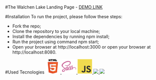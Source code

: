 #The Walchen Lake Landing Page
    - [DEMO LINK](https://anastasiia-roiek.github.io/test_task/)

#Installation
To run the project, please follow these steps:

 - Fork the repo;
 - Clone the repository to your local machine;
 - Install the dependencies by running npm install;
 - Run the project using command npm start;
 - Open your browser at http://localhost:3000 or open your browser at http://localhost:8080.

#Used Tecnologies
<a href="https://developer.mozilla.org/ru/docs/Web/HTML">
  <img src="https://raw.githubusercontent.com/devicons/devicon/master/icons/html5/html5-original-wordmark.svg" height="48"/>
</a> <a href="https://sass-lang.com/">
  <img src="https://raw.githubusercontent.com/devicons/devicon/master/icons/sass/sass-original.svg" height="48"/>
</a> <a href="https://developer.mozilla.org/ru/docs/Web/JavaScript">
  <img src="https://raw.githubusercontent.com/devicons/devicon/master/icons/javascript/javascript-original.svg" height="48"/>
</a> <a href="https://swiperjs.com/">
  <img src="https://encrypted-tbn0.gstatic.com/images?q=tbn:ANd9GcRBM-AeBFPpjIYULQTUZGrFiS-t9FYzM8-9AOHbiS1RHg&s" height="48"/>
</a> <a href="https://avivi.pro/ua/blog/metodologiya-bem-v-deystvii/">
  <img src="https://iconape.com/wp-content/files/gl/43407/svg/bem.svg" height="48"/>
</a>
